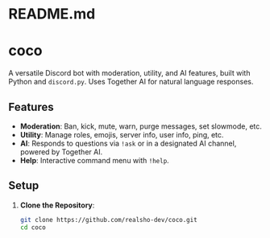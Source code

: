# README.md
# coco

A versatile Discord bot with moderation, utility, and AI features, built with Python and `discord.py`. Uses Together AI for natural language responses.

## Features
- **Moderation**: Ban, kick, mute, warn, purge messages, set slowmode, etc.
- **Utility**: Manage roles, emojis, server info, user info, ping, etc.
- **AI**: Responds to questions via `!ask` or in a designated AI channel, powered by Together AI.
- **Help**: Interactive command menu with `!help`.

## Setup
1. **Clone the Repository**:
   ```bash
   git clone https://github.com/realsho-dev/coco.git
   cd coco
